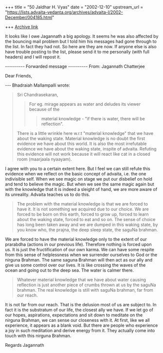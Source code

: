+++
title = "50 Jaldhar H. Vyas"
date = "2002-12-10"
upstream_url = "https://lists.advaita-vedanta.org/archives/advaita-l/2002-December/004185.html"

+++
[Archive link](https://lists.advaita-vedanta.org/archives/advaita-l/2002-December/004185.html)

It looks like I owe Jagannath a big apology.  It seems he was also
affected by the bouncing mail problem but I told him his messages had gone
through to the list.  In fact they had not.  So here are they are now.  If
anyone else is also have trouble posting to the list, please send it to me
personally (with full headers) and I will repost it.


---------- Forwarded message ----------
From: Jagannath Chatterjee <jagchat01 at yahoo.com>

Dear Friends,


--- Bhadraiah Mallampalli <vaidix at HOTMAIL.COM> wrote:
> Sri Chandrasekaran,
>
> >For eg. mirage appears as water and deludes its
> viewer because of the
> > >material knowledge - "if there is water, there
> will be reflection".
>
> There is a little wrinkle here w.r.t "material
> knowledge" that we have about
> the waking state. Material knowledge is no doubt the
> first evidence we have
> about this world. It is also the most irrefutable
> evidence we have about the
> waking state, inspite of advaita. Refuting this
> evidence will not work
> because it will react like cat in a closed room
> (maarjaala nyaayam).

I agree with you to a certain extent here. But I feel
we can still refute this evidence when we reflect on
the basic concept of advaita, i.e. the one indivisible
self. When we see magic on stage we put our disbelief
on hold and tend to believe the magic. But when we see
the same magic again but with the knowledge that it is
indeed a sleight of hand, we are more aware of its
unreality. Advaita teaches us to do this.

>
> The problem with the material knowledge is that we
> are forced to have it. It
> is not something we acquired due to our choice. We
> are forced to be born on
> this earth, forced to grow up, forced to learn about
> the waking state,
> forced to eat and so on. The sense of choice has
> long been taken away and we
> are dumped in this waking state, by you know who,
> the prajna, the deep sleep
> state, the saguNa brahman.

We are forced to have the material knowledge only to
the extent of our prarabdha (actions in our previous
life). Therefore nothing is forced upon us. It is just
the fructification of our own karma. We can have some
respite from this sense of helplessness when we
surrender ourselves to God or the nirguna Brahman. The
same saguna Brahman will then act as our ally and give
us some control over our lives. It is like crossing
the waves of the ocean and going out to the deep sea.
The water is calmer there.

>
> Whatever material knowledge that we have about water
> causing reflection is
> just another piece of crumbs thrown at us by the
> saguNa brahman. The real
> knowledge is still with saguNa brahman, far from our
> reach.

It is not far from our reach. That is the delusion
most of us are subject to. In fact it is the
substratum of our life, the closest ally we have. If
we let go of our hopes, aspirations, expectations and
sit down to meditate on the nirguna Brahman, we can
sense our closeness with it. At first, like we all
experience, it appears as a blank void. But there are
people who experience a joy in such meditation and
derive energy from it. They actually come into touch
with this nirguna Brahman.

Regards
Jagannath
>

